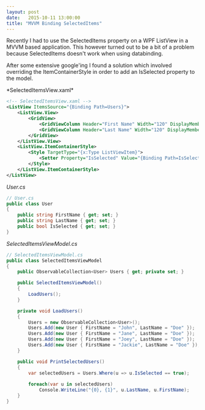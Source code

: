 ```yaml
---
layout: post
date:   2015-10-11 13:00:00
title: "MVVM Binding SelectedItems"
---
```

Recently I had to use the SelectedItems property on a WPF ListView in a MVVM based application. This however turned out to be a bit of a problem because SelectedItems doesn't work when using databinding.

After some extensive google'ing I found a solution which involved overriding the ItemContainerStyle in order to add an IsSelected property to the model.

<div class="seperator"></div>
*SelectedItemsView.xaml*

```xml
<!-- SelectedItemsView.xaml -->
<ListView ItemsSource="{Binding Path=Users}">
    <ListView.View>
        <GridView>
            <GridViewColumn Header="First Name" Width="120" DisplayMemberBinding="{Binding Path=FirstName}" />
            <GridViewColumn Header="Last Name" Width="120" DisplayMemberBinding="{Binding Path=LastName}" />
        </GridView>
    </ListView.View>
    <ListView.ItemContainerStyle>
        <Style TargetType="{x:Type ListViewItem}">
            <Setter Property="IsSelected" Value="{Binding Path=IsSelected, Mode=TwoWay}" />
        </Style>
    </ListView.ItemContainerStyle>
</ListView>
```
*User.cs*

```csharp
// User.cs
public class User
{
    public string FirstName { get; set; }
    public string LastName { get; set; }
    public bool IsSelected { get; set; }
}
```
*SelectedItemsViewModel.cs*

```csharp
// SelectedItemsViewModel.cs
public class SelectedItemsViewModel
{
    public ObservableCollection<User> Users { get; private set; }

    public SelectedItemsViewModel()
    {
        LoadUsers();
    }

    private void LoadUsers()
    {
        Users = new ObservableCollection<User>();
        Users.Add(new User { FirstName = "John", LastName = "Doe" });
        Users.Add(new User { FirstName = "Jane", LastName = "Doe" });
        Users.Add(new User { FirstName = "Joey", LastName = "Doe" });
        Users.Add(new User { FirstName = "Jackie", LastName = "Doe" });
    }

    public void PrintSelectedUsers()
    {
        var selectedUsers = Users.Where(u => u.IsSelected == true);
        
        foreach(var u in selectedUsers)
            Console.WriteLine("{0}, {1}", u.LastName, u.FirstName);
    }
}
```